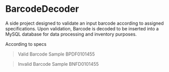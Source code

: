 # BarcodeDecoder

A side project designed to validate an input barcode according to assigned specifications. Upon validation, Barcode is decoded to be inserted into a MySQL database for data processing and inventory purposes.

According to specs
> Valid Barcode Sample
  BPDF0101455
  
> Invalid Barcode Sample
  BNFD0101455
